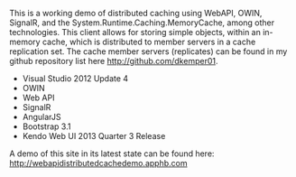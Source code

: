 <p>This is a working demo of distributed caching using WebAPI, OWIN, SignalR, and the System.Runtime.Caching.MemoryCache, among other technologies.  This client allows for storing simple objects, within an in-memory cache, which is distributed to member servers in a cache replication set.  The cache member servers (replicates) can be found in my github repository list here <a href="http://github.com/dkemper01">http://github.com/dkemper01</a>. </p>

<ul>
<li>Visual Studio 2012 Update 4</li>
<li>OWIN</li>
<li>Web API</li>
<li>SignalR</li>
<li>AngularJS</li>
<li>Bootstrap 3.1</li>
<li>Kendo Web UI 2013 Quarter 3 Release</li>
</ul>

<p>A demo of this site in its latest state can be found here: <a href="http://webapidistributedcachedemo.apphb.com">http://webapidistributedcachedemo.apphb.com</a></p>

